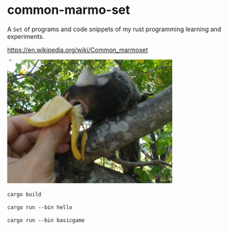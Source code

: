 # common-marmo-set

A `Set` of programs and code snippets of my rust programming learning and experiments.

<https://en.wikipedia.org/wiki/Common_marmoset>

![Alt screenshot](cms.jpg)

```shell
cargo build
```

```shell
cargo run --bin hello
```

```shell
cargo run --bin basicgame
```
